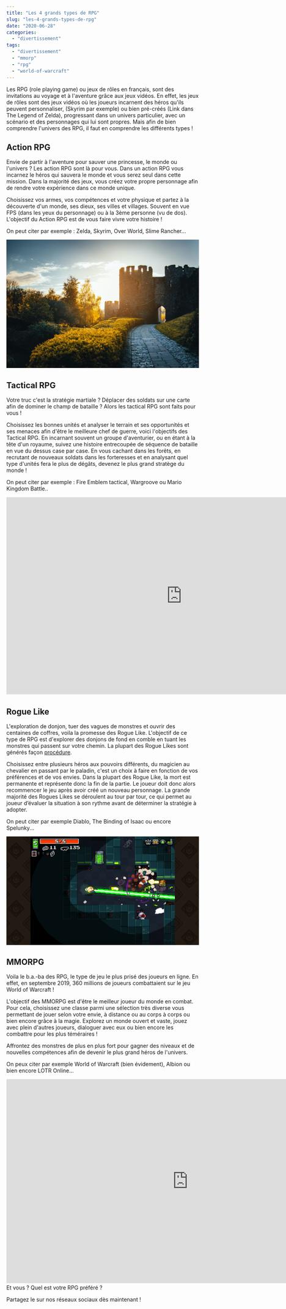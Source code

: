 ```yaml
---
title: "Les 4 grands types de RPG"
slug: "les-4-grands-types-de-rpg"
date: "2020-06-28"
categories: 
  - "divertissement"
tags: 
  - "divertissement"
  - "mmorp"
  - "rpg"
  - "world-of-warcraft"
---
```


Les RPG (role playing game) ou jeux de rôles en français, sont des invitations au voyage et à l'aventure grâce aux jeux vidéos. En effet, les jeux de rôles sont des jeux vidéos où les joueurs incarnent des héros qu'ils peuvent personnaliser, (Skyrim par exemple) ou bien pré-créés (Link dans The Legend of Zelda), progressant dans un univers particulier, avec un scénario et des personnages qui lui sont propres. Mais afin de bien comprendre l'univers des RPG, il faut en comprendre les différents types !

## Action RPG

Envie de partir à l'aventure pour sauver une princesse, le monde ou l'univers ? Les action RPG sont là pour vous. Dans un action RPG vous incarnez le héros qui sauvera le monde et vous serez seul dans cette mission. Dans la majorité des jeux, vous créez votre propre personnage afin de rendre votre expérience dans ce monde unique.

Choisissez vos armes, vos compétences et votre physique et partez à la découverte d'un monde, ses dieux, ses villes et villages. Souvent en vue FPS (dans les yeux du personnage) ou à la 3ème personne (vu de dos). L'objectif du Action RPG est de vous faire vivre votre histoire !

On peut citer par exemple : Zelda, Skyrim, Over World, Slime Rancher...

<img src="gray-concrete-triumphal-arch-surrounded-by-flowers-1055068-1024x683.jpg" style="zoom:67%;" />

## Tactical RPG

Votre truc c'est la stratégie martiale ? Déplacer des soldats sur une carte afin de dominer le champ de bataille ? Alors les tactical RPG sont faits pour vous !

Choisissez les bonnes unités et analyser le terrain et ses opportunités et ses menaces afin d'être le meilleure chef de guerre, voici l'objectifs des Tactical RPG. En incarnant souvent un groupe d'aventurier, ou en étant à la tête d'un royaume, suivez une histoire entrecoupée de séquence de bataille en vue du dessus case par case. En vous cachant dans les forêts, en recrutant de nouveaux soldats dans les forteresses et en analysant quel type d'unités fera le plus de dégâts, devenez le plus grand stratège du monde !

On peut citer par exemple : Fire Emblem tactical, Wargroove ou Mario Kingdom Battle..

<iframe width="917" height="516" src="https://www.youtube.com/embed/J96cGy2xdhA" title="YouTube video player" frameborder="0" allow="accelerometer; autoplay; clipboard-write; encrypted-media; gyroscope; picture-in-picture" allowfullscreen></iframe>

## Rogue Like

L'exploration de donjon, tuer des vagues de monstres et ouvrir des centaines de coffres, voila la promesse des Rogue Like. L'objectif de ce type de RPG est d'explorer des donjons de fond en comble en tuant les monstres qui passent sur votre chemin. La plupart des Rogue Likes sont générés façon [procédure](https://fr.wikipedia.org/wiki/G%C3%A9n%C3%A9ration_proc%C3%A9durale).

Choisissez entre plusieurs héros aux pouvoirs différents, du magicien au chevalier en passant par le paladin, c'est un choix à faire en fonction de vos préférences et de vos envies. Dans la plupart des Rogue Like, la mort est permanente et représente donc la fin de la partie. Le joueur doit donc alors recommencer le jeu après avoir créé un nouveau personnage. La grande majorité des Rogues Likes se déroulent au tour par tour, ce qui permet au joueur d’évaluer la situation à son rythme avant de déterminer la stratégie à adopter.

On peut citer par exemple Diablo, The Binding of Isaac ou encore Spelunky...

<img src="Nuclear_Throne_screenshot_03-1024x576.png" style="zoom:67%;" />

## MMORPG

Voila le b.a.-ba des RPG, le type de jeu le plus prisé des joueurs en ligne. En effet, en septembre 2019, 360 millions de joueurs combattaient sur le jeu World of Warcraft !

L'objectif des MMORPG est d'être le meilleur joueur du monde en combat. Pour cela, choisissez une classe parmi une sélection très diverse vous permettant de jouer selon votre envie, à distance ou au corps à corps ou bien encore grâce à la magie. Explorez un monde ouvert et vaste, jouez avec plein d'autres joueurs, dialoguer avec eux ou bien encore les combattre pour les plus téméraires !

Affrontez des monstres de plus en plus fort pour gagner des niveaux et de nouvelles compétences afin de devenir le plus grand héros de l'univers.

On peux citer par exemple World of Warcraft (bien évidement), Albion ou bien encore LOTR Online...


<iframe width="950" height="534" src="https://www.youtube.com/embed/h3sZ8TuOIOk" title="YouTube video player" frameborder="0" allow="accelerometer; autoplay; clipboard-write; encrypted-media; gyroscope; picture-in-picture" allowfullscreen></iframe>
Et vous ? Quel est votre RPG préféré ?

Partagez le sur nos réseaux sociaux dès maintenant !
